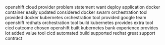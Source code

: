 openshift cloud provider problem statement want deploy application docker container easily updated considered docker swarm orchestration tool provided docker kubernetes orchestration tool provided google team openshift redhats orchestration tool build kubernetes provides extra tool cicd outcome chosen openshift built kubernetes bank experience provides lot added value tool cicd automated build supported redhat great support contract